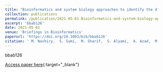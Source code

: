 ```yaml
---
title: "Bioinformatics and system biology approaches to identify the diseasome and comorbidities complexities of SARS-CoV-2 infection with the digestive tract disorders"
collection: publications
permalink: /publication/2021-05-01-Bioinformatics-and-system-biology-approaches-to-identify-the-diseasome-and-comorbidities-complexities-of-SARS-CoV-2-infection-with-the-digestive-tract-disorders
excerpt: 'bbab126'
date: 2021-05-01
venue: 'Briefings in Bioinformatics'
paperurl: 'https://doi.org/10.1093/bib/bbab126'
citation: ' M. Nashiry,  S. Sumi,  M. Sharif,  S. Alyami,  A. Azad,  M. Moni, &quot;Bioinformatics and system biology approaches to identify the diseasome and comorbidities complexities of SARS-CoV-2 infection with the digestive tract disorders.&quot; Briefings in Bioinformatics, 2021.'
---
```

bbab126

[Access paper here](https://doi.org/10.1093/bib/bbab126){:target="_blank"}
